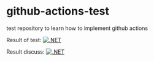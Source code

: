 # github-actions-test
test repository to learn how to implement github actions

Result of test: 
[![.NET](https://github.com/Al3xisDani3l/github-actions-test/actions/workflows/firstworkflow.yml/badge.svg)](https://github.com/Al3xisDani3l/github-actions-test/actions/workflows/firstworkflow.yml)

Result discuss: 
[![.NET](https://github.com/Al3xisDani3l/github-actions-test/actions/workflows/firstworkflow.yml/badge.svg?event=discussion_comment)](https://github.com/Al3xisDani3l/github-actions-test/actions/workflows/firstworkflow.yml)